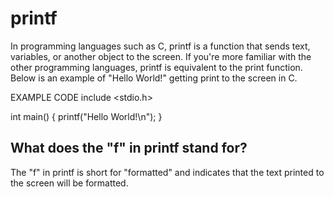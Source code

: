 # printf

 In programming languages such as C, printf is a function that sends text, variables, or another object to the screen. If you're more familiar with the other programming languages, printf is equivalent to the print function. Below is an example of "Hello World!" getting print to the screen in C.

EXAMPLE CODE
include <stdio.h>

int main()
{ printf("Hello World!\n"); }

## What does the "f" in printf stand for?

The "f" in printf is short for "formatted" and indicates that the text printed to the screen will be formatted.
